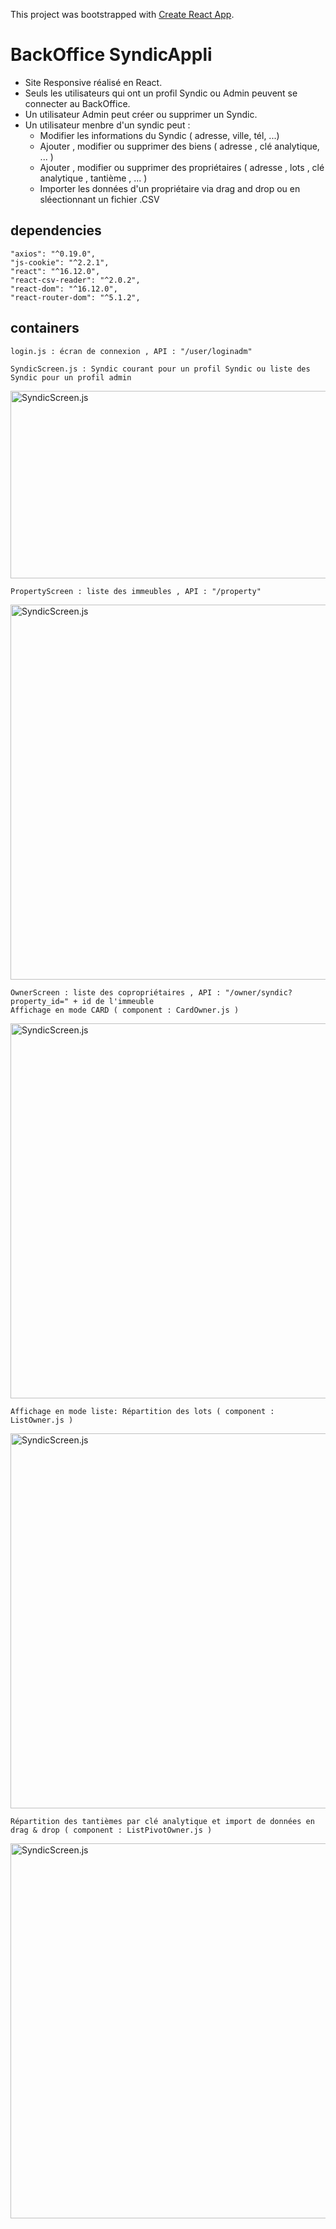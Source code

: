 This project was bootstrapped with [Create React App](https://github.com/facebook/create-react-app).

# BackOffice SyndicAppli

- Site Responsive réalisé en React.
- Seuls les utilisateurs qui ont un profil Syndic ou Admin peuvent se connecter au BackOffice.
- Un utilisateur Admin peut créer ou supprimer un Syndic.
- Un utilisateur menbre d'un syndic peut :
  - Modifier les informations du Syndic ( adresse, ville, tél, ...)
  - Ajouter , modifier ou supprimer des biens ( adresse , clé analytique, ... )
  - Ajouter , modifier ou supprimer des propriétaires ( adresse , lots , clé analytique , tantième , ... )
  - Importer les données d'un propriétaire via drag and drop ou en sléectionnant un fichier .CSV

## dependencies

    "axios": "^0.19.0",
    "js-cookie": "^2.2.1",
    "react": "^16.12.0",
    "react-csv-reader": "^2.0.2",
    "react-dom": "^16.12.0",
    "react-router-dom": "^5.1.2",

## containers

    login.js : écran de connexion , API : "/user/loginadm"

    SyndicScreen.js : Syndic courant pour un profil Syndic ou liste des Syndic pour un profil admin

<img src="https://user-images.githubusercontent.com/58396632/73757898-32a4fb80-476a-11ea-928a-e7cca845fd96.png" alt="SyndicScreen.js" width="800" height="300"/>

    PropertyScreen : liste des immeubles , API : "/property"

<img src="https://user-images.githubusercontent.com/58396632/73758804-63396500-476b-11ea-8d70-7e33db12554b.png" alt="SyndicScreen.js" width="800" height="600"/>

    OwnerScreen : liste des copropriétaires , API : "/owner/syndic?property_id=" + id de l'immeuble
    Affichage en mode CARD ( component : CardOwner.js )

<img src="https://user-images.githubusercontent.com/58396632/73759270-fe323f00-476b-11ea-96cb-332065ca7c3e.png" alt="SyndicScreen.js" width="800" height="600"/>

    Affichage en mode liste: Répartition des lots ( component : ListOwner.js )

<img src="https://user-images.githubusercontent.com/58396632/73760432-9846b700-476d-11ea-9f18-f6aa8b25ca19.png" alt="SyndicScreen.js" width="800" height="600"/>

    Répartition des tantièmes par clé analytique et import de données en drag & drop ( component : ListPivotOwner.js )

<img src="https://user-images.githubusercontent.com/58396632/73760954-684be380-476e-11ea-8b7c-670ac6f51b6e.png" alt="SyndicScreen.js" width="1000" height="600"/>
